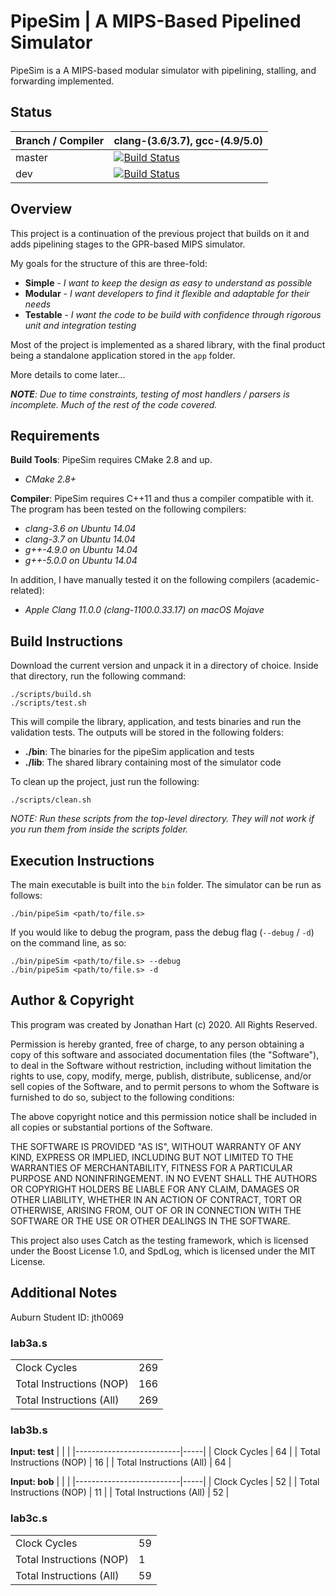 # PipeSim | A MIPS-Based Pipelined Simulator
PipeSim is a A MIPS-based modular simulator with pipelining, stalling, and forwarding implemented.

## Status
Branch / Compiler | clang-(3.6/3.7),  gcc-(4.9/5.0)
------------------| --------------------------------
master | [![Build Status](https://travis-ci.com/jaller200/comp4300-project3.svg?token=4VsERWCxvrdVz6KFp1Zi&branch=master)](https://travis-ci.com/jaller200/comp4300-project3)
dev    | [![Build Status](https://travis-ci.com/jaller200/comp4300-project3.svg?token=4VsERWCxvrdVz6KFp1Zi&branch=dev)](https://travis-ci.com/jaller200/comp4300-project3)

## Overview
This project is a continuation of the previous project that builds on it and adds pipelining stages to the GPR-based MIPS simulator.

My goals for the structure of this are three-fold:

* **Simple** - _I want to keep the design as easy to understand as possible_
* **Modular** - _I want developers to find it flexible and adaptable for their needs_
* **Testable** - _I want the code to be build with confidence through rigorous unit and integration testing_

Most of the project is implemented as a shared library, with the final product being a standalone application stored in the `app` folder.

More details to come later...

_**NOTE**: Due to time constraints, testing of most handlers / parsers is incomplete. Much of the rest of the code covered._

## Requirements
**Build Tools**: PipeSim requires CMake 2.8 and up.
* _CMake 2.8+_

**Compiler**: PipeSim requires C++11 and thus a compiler compatible with it. The program has been tested on the following compilers:

* _clang-3.6 on Ubuntu 14.04_
* _clang-3.7 on Ubuntu 14.04_
* _g++-4.9.0 on Ubuntu 14.04_
* _g++-5.0.0 on Ubuntu 14.04_

In addition, I have manually tested it on the following compilers (academic-related):

* _Apple Clang 11.0.0 (clang-1100.0.33.17) on macOS Mojave_

## Build Instructions
Download the current version and unpack it in a directory of choice. Inside that directory, run the following command:

```
./scripts/build.sh
./scripts/test.sh
```

This will compile the library, application, and tests binaries and run the validation tests. The outputs will be stored in the following folders:

* **./bin**: The binaries for the pipeSim application and tests
* **./lib**: The shared library containing most of the simulator code

To clean up the project, just run the following:

```
./scripts/clean.sh
```

_NOTE: Run these scripts from the top-level directory. They will not work if you run them from inside the scripts folder._

## Execution Instructions
The main executable is built into the `bin` folder. The simulator can be run as follows:

```
./bin/pipeSim <path/to/file.s>
```

If you would like to debug the program, pass the debug flag (`--debug` / `-d`) on the command line, as so:

```
./bin/pipeSim <path/to/file.s> --debug
./bin/pipeSim <path/to/file.s> -d
```

## Author & Copyright
This program was created by Jonathan Hart (c) 2020. All Rights Reserved.

Permission is hereby granted, free of charge, to any person obtaining a copy of this software and associated documentation files (the "Software"), to deal in the Software without restriction, including without limitation the rights to use, copy, modify, merge, publish, distribute, sublicense, and/or sell copies of the Software, and to permit persons to whom the Software is furnished to do so, subject to the following conditions:

The above copyright notice and this permission notice shall be included in all copies or substantial portions of the Software.

THE SOFTWARE IS PROVIDED "AS IS", WITHOUT WARRANTY OF ANY KIND, EXPRESS OR IMPLIED, INCLUDING BUT NOT LIMITED TO THE WARRANTIES OF MERCHANTABILITY, FITNESS FOR A PARTICULAR PURPOSE AND NONINFRINGEMENT. IN NO EVENT SHALL THE AUTHORS OR COPYRIGHT HOLDERS BE LIABLE FOR ANY CLAIM, DAMAGES OR OTHER LIABILITY, WHETHER IN AN ACTION OF CONTRACT, TORT OR OTHERWISE, ARISING FROM, OUT OF OR IN CONNECTION WITH THE SOFTWARE OR THE USE OR OTHER DEALINGS IN THE SOFTWARE.

This project also uses Catch as the testing framework, which is licensed under the Boost License 1.0, and SpdLog, which is licensed under the MIT License.

## Additional Notes
Auburn Student ID:  jth0069

### lab3a.s
|                          |     |
|--------------------------|-----|
| Clock Cycles             | 269 |
| Total Instructions (NOP) | 166 |
| Total Instructions (All) | 269 |

### lab3b.s 
**Input: test**
|                          |     |
|--------------------------|-----|
| Clock Cycles             | 64  |
| Total Instructions (NOP) | 16  |
| Total Instructions (All) | 64  |

**Input: bob**
|                          |     |
|--------------------------|-----|
| Clock Cycles             | 52  |
| Total Instructions (NOP) | 11  |
| Total Instructions (All) | 52  |

### lab3c.s
|                          |     |
|--------------------------|-----|
| Clock Cycles             | 59  |
| Total Instructions (NOP) | 1   |
| Total Instructions (All) | 59  |
